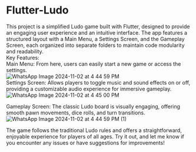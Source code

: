 # Flutter-Ludo
This project is a simplified Ludo game built with Flutter, designed to provide an engaging user experience and an intuitive interface. The app features a structured layout with a Main Menu, a Settings Screen, and the Gameplay Screen, each organized into separate folders to maintain code modularity and readability.  
Key Features:  
Main Menu: From here, users can easily start a new game or access the settings.  
![WhatsApp Image 2024-11-02 at 4 44 59 PM](https://github.com/user-attachments/assets/582712fc-8335-486f-96ef-6cced2dd9fa7)  
Settings Screen: Allows players to toggle music and sound effects on or off, providing a customizable audio experience for immersive gameplay.
![WhatsApp Image 2024-11-02 at 4 45 00 PM](https://github.com/user-attachments/assets/1b32e0ed-953c-4162-bc29-083758e1d83d)  

Gameplay Screen: The classic Ludo board is visually engaging, offering smooth pawn movements, dice rolls, and turn transitions.  
![WhatsApp Image 2024-11-02 at 4 44 59 PM (1)](https://github.com/user-attachments/assets/4b21e22e-f98c-4a46-8533-8d4293356616)  

The game follows the traditional Ludo rules and offers a straightforward, enjoyable experience for players of all ages. Try it out, and let me know if you encounter any issues or have suggestions for improvements!
